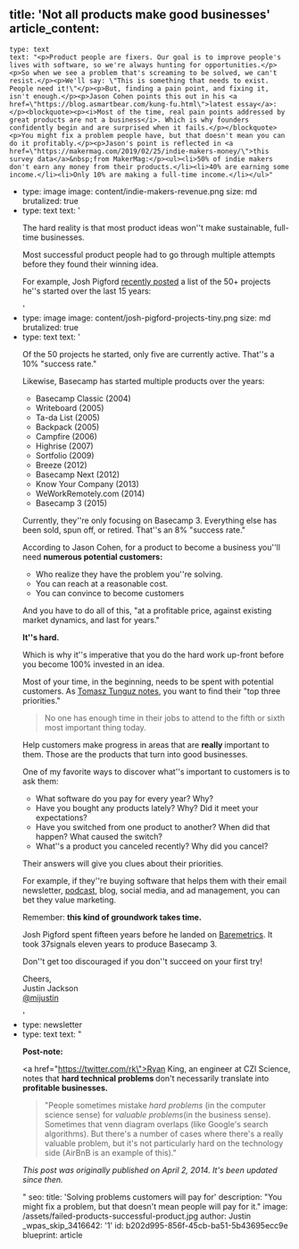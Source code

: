 title: 'Not all products make good businesses'
article_content:
  -
    type: text
    text: "<p>Product people are fixers. Our goal is to improve people's lives with software, so we're always hunting for opportunities.</p><p>So when we see a problem that's screaming to be solved, we can't resist.</p><p>We'll say: \"This is something that needs to exist. People need it!\"</p><p>But, finding a pain point, and fixing it, isn't enough.</p><p>Jason Cohen points this out in his <a href=\"https://blog.asmartbear.com/kung-fu.html\">latest essay</a>:</p><blockquote><p><i>Most of the time, real pain points addressed by great products are not a business</i>. Which is why founders confidently begin and are surprised when it fails.</p></blockquote><p>You might fix a problem people have, but that doesn't mean you can do it profitably.</p><p>Jason's point is reflected in <a href=\"https://makermag.com/2019/02/25/indie-makers-money/\">this survey data</a>&nbsp;from MakerMag:</p><ul><li>50% of indie makers don't earn any money from their products.</li><li>40% are earning some income.</li><li>Only 10% are making a full-time income.</li></ul>"
  -
    type: image
    image: content/indie-makers-revenue.png
    size: md
    brutalized: true
  -
    type: text
    text: '<p>The hard reality is that most product ideas won''t make sustainable, full-time businesses.</p><p>Most successful product people had to go through multiple attempts before they found their winning idea.</p><p>For example, Josh Pigford <a href="https://joshpigford.com/projects">recently posted</a> a list of the 50+ projects he''s started over the last 15 years:</p>'
  -
    type: image
    image: content/josh-pigford-projects-tiny.png
    size: md
    brutalized: true
  -
    type: text
    text: '<p>Of the 50 projects he started, only five are currently active. That''s a 10% "success rate."</p><p>Likewise, Basecamp has started multiple products over the years:</p><ul><li>Basecamp Classic (2004)<br></li><li>Writeboard (2005)</li><li>Ta-da List (2005)</li><li>Backpack (2005)</li><li>Campfire (2006)</li><li>Highrise (2007)</li><li>Sortfolio (2009)</li><li>Breeze (2012)</li><li>Basecamp Next (2012)</li><li>Know Your Company (2013)</li><li>WeWorkRemotely.com (2014)</li><li>Basecamp 3 (2015)</li></ul><p>Currently, they''re only focusing on Basecamp 3. Everything else has been sold, spun off, or retired. That''s an 8% "success rate."</p><p>According to Jason Cohen, for a product to become a business you''ll need <b>numerous potential customers:</b></p><ul><li>Who realize they have the problem you''re solving.<br></li><li>You can reach at a reasonable cost.</li><li>You can convince to become customers</li></ul><p>And you have to do all of this, "at a profitable price, against existing market dynamics, and last for years."</p><p><b>It''s hard.</b></p><p>Which is why it''s imperative that you do the hard work up-front before you become 100% invested in an idea.</p><p>Most of your time, in the beginning, needs to be spent with potential customers. As <a href="https://tomtunguz.com/competitive-questions">Tomasz Tunguz notes</a>, you want to find their "top three priorities."&nbsp;</p><blockquote><p>No one has enough time in their jobs to attend to the fifth or sixth most important thing today.</p></blockquote><p>Help customers make progress in areas that are <b>really </b>important to them. Those are the products that turn into good businesses.</p><p>One of my favorite ways to discover what''s important to customers is to ask them:</p><ul><li>What software do you pay for every year? Why?</li><li>Have you bought any products lately? Why? Did it meet your expectations?</li><li>Have you switched from one product to another? When did that happen? What caused the switch?</li><li>What''s a product you canceled recently? Why did you cancel?</li></ul><p>Their answers will give you clues about their priorities.</p><p>For example, if they''re buying software that helps them with their email newsletter, <a href="https://transistor.fm/?via=justin">podcast</a>, blog, social media, and ad management, you can bet they value marketing.</p><p>Remember: <b>this kind of groundwork takes time.</b></p><p>Josh Pigford spent fifteen years before he landed on <a href="https://baremetrics.com/">Baremetrics</a>. It took 37signals eleven years to produce Basecamp 3.</p><p>Don''t get too discouraged if you don''t succeed on your first try!</p><p>Cheers,<br>Justin Jackson<br><a href="https://twitter.com/mijustin">@mijustin</a></p>'
  -
    type: newsletter
  -
    type: text
    text: "<p><b>Post-note:</b></p><p><a href=\"https://twitter.com/rk\">Ryan King</a>, an engineer at CZI Science, notes that <b>hard technical problems </b>don't necessarily translate into <b>profitable businesses.&nbsp;</b></p><blockquote><p>\"People sometimes mistake <i>hard problems</i> (in the computer science sense) for <i>valuable problems</i>(in the business sense). Sometimes that venn diagram overlaps (like Google's search algorithms). But there's a number of cases where there's a really valuable problem, but it's not particularly hard on the technology side (AirBnB is an example of this).\"</p></blockquote><p><i>This post was originally published on April 2, 2014. It's been updated since then.</i></p>"
seo:
  title: 'Solving problems customers will pay for'
  description: "You might fix a problem, but that doesn't mean people will pay for it."
  image: /assets/failed-products-successful-product.jpg
author: Justin
_wpas_skip_3416642: '1'
id: b202d995-856f-45cb-ba51-5b43695ecc9e
blueprint: article
